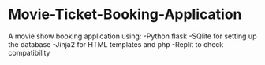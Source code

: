 # Movie-Ticket-Booking-Application
A movie show booking application using:
  -Python flask
  -SQlite for setting up the database
  -Jinja2 for HTML templates and php
  -Replit to check compatibility
